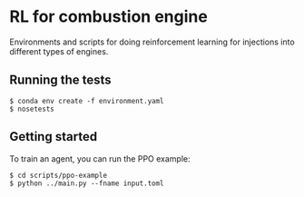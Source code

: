 # RL for combustion engine

Environments and scripts for doing reinforcement learning for
injections into different types of engines.

## Running the tests

``` shell
$ conda env create -f environment.yaml
$ nosetests
```

## Getting started

To train an agent, you can run the PPO example:

``` shell
$ cd scripts/ppo-example
$ python ../main.py --fname input.toml
```
